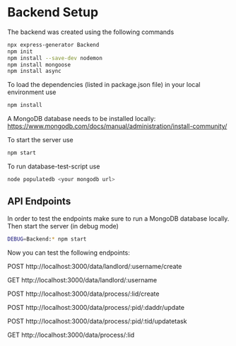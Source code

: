 # Backend Setup

The backend was created using the following commands
```bash
npx express-generator Backend
npm init
npm install --save-dev nodemon
npm install mongoose
npm install async
```

To load the dependencies (listed in package.json file) in your local environment use
```bash
npm install
```

A MongoDB database needs to be installed locally: https://www.mongodb.com/docs/manual/administration/install-community/

To start the server use
```bash
npm start
```

To run database-test-script use
```bash
node populatedb <your mongodb url> 
```

## API Endpoints

In order to test the endpoints make sure to run a MongoDB database locally. Then start the server (in debug mode)

```bash
DEBUG=Backend:* npm start
```

Now you can test the following endpoints:

POST
http://localhost:3000/data/landlord/:username/create

GET
http://localhost:3000/data/landlord/:username

POST
http://localhost:3000/data/process/:lid/create

POST
http://localhost:3000/data/process/:pid/:daddr/update

POST
http://localhost:3000/data/process/:pid/:tid/updatetask

GET
http://localhost:3000/data/process/:lid